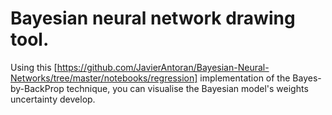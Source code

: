 # Bayesian neural network drawing tool.

Using this [https://github.com/JavierAntoran/Bayesian-Neural-Networks/tree/master/notebooks/regression] implementation of the Bayes-by-BackProp technique, you can visualise the Bayesian model's weights uncertainty develop.

